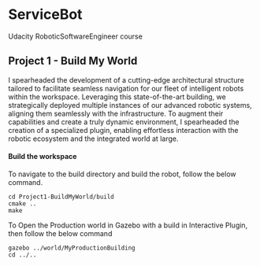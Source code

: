 # ServiceBot
Udacity RoboticSoftwareEngineer course 


## Project 1 - Build My World
I spearheaded the development of a cutting-edge architectural structure tailored to facilitate seamless navigation for our fleet of intelligent robots within the workspace. Leveraging this state-of-the-art building, we strategically deployed multiple instances of our advanced robotic systems, aligning them seamlessly with the infrastructure. To augment their capabilities and create a truly dynamic environment, I spearheaded the creation of a specialized plugin, enabling effortless interaction with the robotic ecosystem and the integrated world at large.

#### Build the workspace
To navigate to the build directory and build the robot, follow the below command.

```
cd Project1-BuildMyWorld/build
cmake ..
make
```

To Open the Production world in Gazebo with a build in Interactive Plugin, then follow the below command

```
gazebo ../world/MyProductionBuilding
cd ../.. 
```


